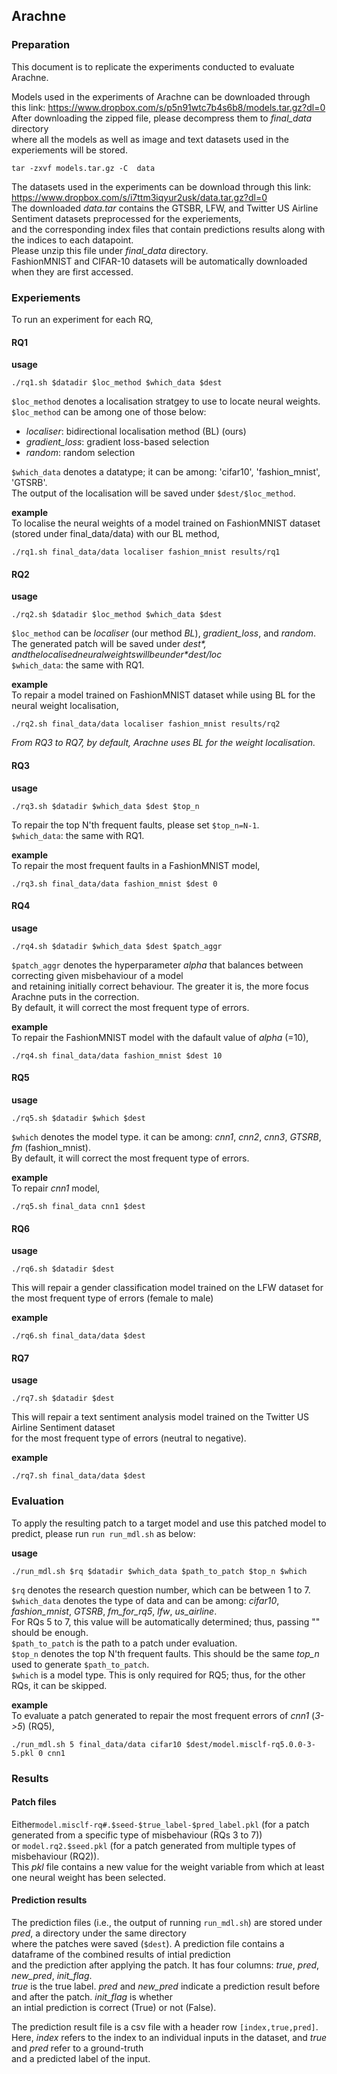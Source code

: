 ## Arachne

### Preparation

This document is to replicate the experiments conducted to evaluate Arachne. 

Models used in the experiments of Arachne can be downloaded through this link: https://www.dropbox.com/s/p5n91wtc7b4s6b8/models.tar.gz?dl=0 <br />
After downloading the zipped file, please decompress them to *final_data* directory <br />
where all the models as well as image and text datasets used in the experiements will be stored. <br />

``` tar -zxvf models.tar.gz -C  data ```

The datasets used in the experiments can be download through this link: https://www.dropbox.com/s/i7ttm3iqyur2usk/data.tar.gz?dl=0 <br />
The downloaded *data.tar* contains the GTSBR, LFW, and Twitter US Airline Sentiment datasets preprocessed for the experiements, <br />
and the corresponding index files that contain predictions results along with the indices to each datapoint. <br />
Please unzip this file under *final_data* directory.  <br />
FashionMNIST and CIFAR-10 datasets will be automatically downloaded when they are first accessed. <br />


### Experiements 

To run an experiment for each RQ, 

#### RQ1

__usage__ <br />
```
./rq1.sh $datadir $loc_method $which_data $dest
```

`$loc_method` denotes a localisation stratgey to use to locate neural weights. `$loc_method` can be among one of those below: <br />

  * *localiser*: bidirectional localisation method (BL) (ours)
  * *gradient_loss*: gradient loss-based selection
  * *random*: random selection

`$which_data` denotes a datatype; it can be among: 'cifar10', 'fashion_mnist', 'GTSRB'.<br />
The output of the localisation will be saved under `$dest/$loc_method`.

__example__ <br />
To localise the neural weights of a model trained on FashionMNIST dataset (stored under final_data/data) with our BL method, 

```
./rq1.sh final_data/data localiser fashion_mnist results/rq1
```

#### RQ2

__usage__ <br />
```
./rq2.sh $datadir $loc_method $which_data $dest
```

`$loc_method` can be *localiser* (our method *BL*), *gradient_loss*, and *random*. <br />
The generated patch will be saved under *$dest*, and the localised neural weights will be under *$dest/loc* <br />
`$which_data`: the same with RQ1. <br />

__example__ <br />
To repair a model trained on FashionMNIST dataset while using BL for the neural weight localisation,  

```
./rq2.sh final_data/data localiser fashion_mnist results/rq2
```


*From RQ3 to RQ7, by default, Arachne uses BL for the weight localisation.*

#### RQ3 
__usage__ <br />
```
./rq3.sh $datadir $which_data $dest $top_n
```

To repair the top N'th frequent faults, please set `$top_n=N-1`. <br />
`$which_data`: the same with RQ1. <br />

__example__ <br />
To repair the most frequent faults in a FashionMNIST model,  

```
./rq3.sh final_data/data fashion_mnist $dest 0
```

#### RQ4 
__usage__ <br />
```
./rq4.sh $datadir $which_data $dest $patch_aggr 
```

`$patch_aggr` denotes the hyperparameter $alpha$ that balances between correcting given misbehaviour of a model <br />
and retaining initially correct behaviour. The greater it is, the more focus Arachne puts in the correction. <br />
By default, it will correct the most frequent type of errors. <br />


__example__ <br />
To repair the FashionMNIST model with the dafault value of $alpha$ (=10), 

```
./rq4.sh final_data/data fashion_mnist $dest 10
```

#### RQ5

__usage__ <br />
```
./rq5.sh $datadir $which $dest
```

`$which` denotes the model type. it can be among: *cnn1*, *cnn2*, *cnn3*, *GTSRB*, *fm* (fashion_mnist). <br />
By default, it will correct the most frequent type of errors. <br />

__example__ <br />
To repair *cnn1* model, 

```
./rq5.sh final_data cnn1 $dest
```

#### RQ6

__usage__ <br />

```
./rq6.sh $datadir $dest 
```

This will repair a gender classification model trained on the LFW dataset for the most frequent type of errors (female to male) <br />

__example__ <br />
```
./rq6.sh final_data/data $dest
```

#### RQ7

__usage__ <br />
```
./rq7.sh $datadir $dest 
```
This will repair a text sentiment analysis model trained on the Twitter US Airline Sentiment dataset <br />
for the most frequent type of errors (neutral to negative). <br />

__example__ <br />
```
./rq7.sh final_data/data $dest
```


### Evaluation  

To apply the resulting patch to a target model and use this patched model to predict, please run ```run run_mdl.sh``` as below: <br />

__usage__ <br />
```
./run_mdl.sh $rq $datadir $which_data $path_to_patch $top_n $which
```

`$rq` denotes the research question number, which can be between 1 to 7. <br />
`$which_data` denotes the type of data and can be among: *cifar10*, *fashion_mnist*, *GTSRB*, *fm_for_rq5*, *lfw*, *us_airline*. <br />
For RQs 5 to 7, this value will be automatically determined; thus, passing "" should be enough. <br />
`$path_to_patch` is the path to a patch under evaluation. <br />
`$top_n` denotes the top N'th frequent faults. This should be the same *top_n* used to generate `$path_to_patch`. <br />
`$which` is a model type. This is only required for RQ5; thus, for the other RQs, it can be skipped. <br />

__example__ <br />
To evaluate a patch generated to repair the most frequent errors of *cnn1* (*3->5*) (RQ5), 

```
./run_mdl.sh 5 final_data/data cifar10 $dest/model.misclf-rq5.0.0-3-5.pkl 0 cnn1 
```

### Results

#### Patch files

Either`model.misclf-rq#.$seed-$true_label-$pred_label.pkl` (for a patch generated from a specific type of misbehaviour (RQs 3 to 7)) <br />
or `model.rq2.$seed.pkl` (for a patch generated from multiple types of misbehaviour (RQ2)). <br />
This *pkl* file contains a new value for the weight variable from which at least one neural weight has been selected. <br />

#### Prediction results

The prediction files (i.e., the output of running `run_mdl.sh`) are stored under *pred*, a directory under the same directory <br />
where the patches were saved (`$dest`). A prediction file contains a dataframe of the combined results of intial prediction <br />
and the prediction after applying the patch. It has four columns: *true*, *pred*, *new_pred*, *init_flag*. <br />
*true* is the true label. *pred* and *new_pred* indicate a prediction result before and after the patch. *init_flag* is whether <br />
an intial prediction is correct (True) or not (False). <br />


The prediction result file is a csv file with a header row `[index,true,pred]`. <br />
Here, *index* refers to the index to an individual inputs in the dataset, and *true* and *pred* refer to a ground-truth <br />
and a predicted label of the input. <br />


